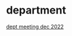 # department

[dept meeting dec 2022](http://janboone.github.io/department/dept_meeting_15_dec_agenda.html)
